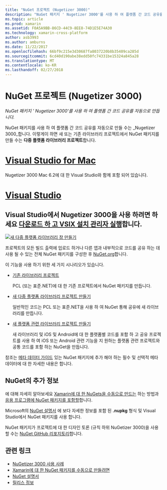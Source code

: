 ```yaml
---
title: "NuGet 프로젝트 (Nugetizer 3000)"
description: "NuGet 패키지 ' Nugetizer 3000'를 사용 하 여 플랫폼 간 코드 공유를 자동으로 만듭니다."
ms.topic: article
ms.prod: xamarin
ms.assetid: F0A5A9BB-86CD-44C9-8EE8-74D1E5E74A30
ms.technology: xamarin-cross-platform
author: asb3993
ms.author: amburns
ms.date: 11/22/2017
ms.openlocfilehash: 66bf9c215e3d30687fa8037220b8b35409ca285d
ms.sourcegitcommit: 6cd40d190abe38edd50fc74331be15324a845a28
ms.translationtype: MT
ms.contentlocale: ko-KR
ms.lasthandoff: 02/27/2018
---
```

# <a name="nuget-projects-nugetizer-3000"></a>NuGet 프로젝트 (Nugetizer 3000)

_NuGet 패키지 ' Nugetizer 3000'를 사용 하 여 플랫폼 간 코드 공유를 자동으로 만듭니다._

NuGet 패키지를 사용 하 여 플랫폼 간 코드 공유를 자동으로 만들 수는 _Nugetizer 3000_합니다. 이렇게이 하면 새 또는 기존 라이브러리 프로젝트에서 NuGet 패키지를 만들 수는 **다중 플랫폼 라이브러리 프로젝트**합니다.

# <a name="visual-studio-for-mactabvsmac"></a>[Visual Studio for Mac](#tab/vsmac)
Nugetizer 3000 Mac 6.2에 대 한 Visual Studio와 함께 포함 되어 있습니다.
# <a name="visual-studiotabvswin"></a>[Visual Studio](#tab/vswin)
<a name="to-use-the-nugetizer-3000-in-visual-studio-please-download-and-run-the-vsix-installerhttpbitlynugetizer-2017"></a>Visual Studio에서 Nugetizer 3000을 사용 하려면 하세요 [다운로드 하 고 VSIX 설치 관리자 실행](http://bit.ly/nugetizer-2017)합니다.
-----



[ ![](images/mulitplatform-library-sml.png "새 다중 플랫폼 라이브러리 창 만들기")](images/mulitplatform-library.png)

프로젝트의 모든 빌드 출력에 업로드 하거나 다른 앱과 내부적으로 코드를 공유 하는 데 사용 될 수 있는 전체 NuGet 패키지를 구성한 후 [NuGet.org](https://www.nuget.org)합니다.

이 기능을 사용 하기 위한 세 가지 시나리오가 있습니다.

- [기존 라이브러리 프로젝트](existing-library.md)

  PCL (또는 표준.NET)에 대 한 기존 프로젝트에서 NuGet 패키지를 만듭니다.

- [새 다중 플랫폼 라이브러리 프로젝트 만들기](single-codebase.md)

  일반적인 코드는 PCL 또는 표준.NET을 사용 하 여 NuGet 통해 공유에 새 라이브러리를 만듭니다.

- [새 플랫폼 관련 라이브러리 프로젝트 만들기](platform-specific.md)

  새 라이브러리 및 iOS 및 Android에 대 한 플랫폼별 코드를 포함 하 고 공유 프로젝트를 사용 하 여 iOS 또는 Android 관련 기능을 지 원하는 플랫폼 관련 프로젝트와 공통 코드를 포함 하는 NuGet을 만듭니다.

참조는 [메타 데이터 가이드](metadata.md) 있는 NuGet 패키지에 추가 해야 하는 필수 및 선택적 메타 데이터에 대 한 자세한 내용은 합니다.


## <a name="further-nuget-information"></a>NuGet의 추가 정보

에 대해 자세히 알아보세요 [Xamarin에 대 한 NuGets을 수동으로 만드는](~/cross-platform/app-fundamentals/nuget-manual.md) 하는 방법과 [응용 프로그램에 NuGet 패키지를 포함할](https://docs.microsoft.com/visualstudio/mac/nuget-walkthrough)합니다.

Microsoft의 [NuGet 설명서](https://docs.microsoft.com/nuget/) 에 보다 자세한 정보를 포함 된 **.nupkg** 형식 및 Visual Studio에서 NuGet 패키지를 사용 합니다.

NuGet 패키지가 프로젝트에 대 한 디자인 토론 (규칙 하위 NuGetizer 3000)을 사용할 수는 [NuGet GitHub 리포지토리](https://github.com/NuGet/Home/wiki/NuGetizer-3000)합니다.


## <a name="related-links"></a>관련 링크

- [NuGetizer 3000 사용 사례](https://github.com/NuGet/Home/wiki/NuGetizer-Core-Scenarios)
- [Xamarin에 대 한 NuGet 패키지를 수동으로 만들려면](~/cross-platform/app-fundamentals/nuget-manual.md)
- [NuGet 설명서](https://docs.microsoft.com/nuget/)
- [릴리스 정보](https://developer.xamarin.com/releases/studio/xamarin.studio_6.2/xamarin.studio_6.2/#NuGetizer_3000)

